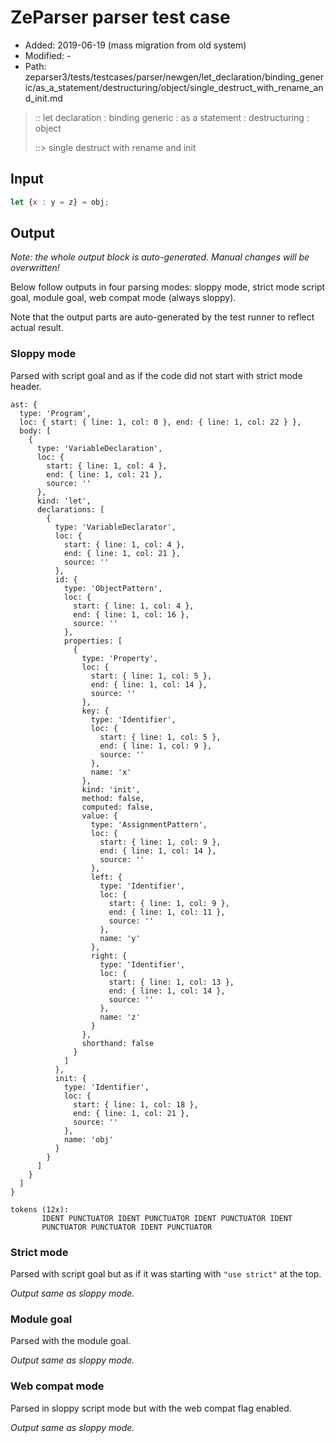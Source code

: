 # ZeParser parser test case

- Added: 2019-06-19 (mass migration from old system)
- Modified: -
- Path: zeparser3/tests/testcases/parser/newgen/let_declaration/binding_generic/as_a_statement/destructuring/object/single_destruct_with_rename_and_init.md

> :: let declaration : binding generic : as a statement : destructuring : object
>
> ::> single destruct with rename and init

## Input

`````js
let {x : y = z} = obj;
`````

## Output

_Note: the whole output block is auto-generated. Manual changes will be overwritten!_

Below follow outputs in four parsing modes: sloppy mode, strict mode script goal, module goal, web compat mode (always sloppy).

Note that the output parts are auto-generated by the test runner to reflect actual result.

### Sloppy mode

Parsed with script goal and as if the code did not start with strict mode header.

`````
ast: {
  type: 'Program',
  loc: { start: { line: 1, col: 0 }, end: { line: 1, col: 22 } },
  body: [
    {
      type: 'VariableDeclaration',
      loc: {
        start: { line: 1, col: 4 },
        end: { line: 1, col: 21 },
        source: ''
      },
      kind: 'let',
      declarations: [
        {
          type: 'VariableDeclarator',
          loc: {
            start: { line: 1, col: 4 },
            end: { line: 1, col: 21 },
            source: ''
          },
          id: {
            type: 'ObjectPattern',
            loc: {
              start: { line: 1, col: 4 },
              end: { line: 1, col: 16 },
              source: ''
            },
            properties: [
              {
                type: 'Property',
                loc: {
                  start: { line: 1, col: 5 },
                  end: { line: 1, col: 14 },
                  source: ''
                },
                key: {
                  type: 'Identifier',
                  loc: {
                    start: { line: 1, col: 5 },
                    end: { line: 1, col: 9 },
                    source: ''
                  },
                  name: 'x'
                },
                kind: 'init',
                method: false,
                computed: false,
                value: {
                  type: 'AssignmentPattern',
                  loc: {
                    start: { line: 1, col: 9 },
                    end: { line: 1, col: 14 },
                    source: ''
                  },
                  left: {
                    type: 'Identifier',
                    loc: {
                      start: { line: 1, col: 9 },
                      end: { line: 1, col: 11 },
                      source: ''
                    },
                    name: 'y'
                  },
                  right: {
                    type: 'Identifier',
                    loc: {
                      start: { line: 1, col: 13 },
                      end: { line: 1, col: 14 },
                      source: ''
                    },
                    name: 'z'
                  }
                },
                shorthand: false
              }
            ]
          },
          init: {
            type: 'Identifier',
            loc: {
              start: { line: 1, col: 18 },
              end: { line: 1, col: 21 },
              source: ''
            },
            name: 'obj'
          }
        }
      ]
    }
  ]
}

tokens (12x):
       IDENT PUNCTUATOR IDENT PUNCTUATOR IDENT PUNCTUATOR IDENT
       PUNCTUATOR PUNCTUATOR IDENT PUNCTUATOR
`````

### Strict mode

Parsed with script goal but as if it was starting with `"use strict"` at the top.

_Output same as sloppy mode._

### Module goal

Parsed with the module goal.

_Output same as sloppy mode._

### Web compat mode

Parsed in sloppy script mode but with the web compat flag enabled.

_Output same as sloppy mode._
